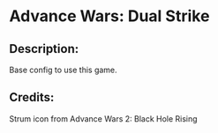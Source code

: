 # Advance Wars: Dual Strike

## Description: 

Base config to use this game.

## Credits: 

Strum icon from Advance Wars 2: Black Hole Rising

